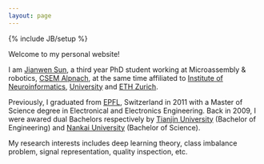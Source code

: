 ```yaml
---
layout: page
---
```

{% include JB/setup %}

Welcome to my personal website! 

I am <a href="mailto:jianwen.sun@me.com?Subject=Hello from sunjianwen.info" target="_top">Jianwen Sun</a>, a third year PhD student working at Microassembly & robotics, <a href="http://www.csem.ch" target="_blank">CSEM Alpnach</a>, at the same time affiliated to <a href="http://www.ini.uzh.ch/" target="_blank">Institute of Neuroinformatics</a>, <a href="http://www.uzh.ch/index_en.html" target="_blank">University</a> and <a href="https://www.ethz.ch/en.html" target="_blank">ETH Zurich</a>. 

Previously, I graduated from <a href="http://www.epfl.ch" target="_blank">EPFL</a>, Switzerland in 2011 with a Master of Science degree in Electronical and Electronics Engineering. Back in 2009, I were awared dual Bachelors respectively by <a href="http://www.tju.edu.cn" target="_blank">Tianjin University</a> (Bachelor of Engineering) and <a href="http://www.nankai.edu.cn" target="_blank">Nankai University</a> (Bachelor of Science).

My research interests includes deep learning theory, class imbalance problem, signal representation, quality inspection, etc.

